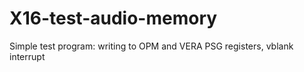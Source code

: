 # X16-test-audio-memory
 Simple test program: writing to OPM and VERA PSG registers, vblank interrupt
